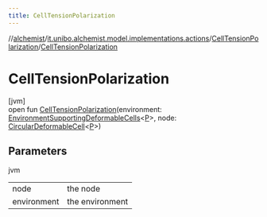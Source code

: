 ```yaml
---
title: CellTensionPolarization
---
```

//[alchemist](../../../index.html)/[it.unibo.alchemist.model.implementations.actions](../index.html)/[CellTensionPolarization](index.html)/[CellTensionPolarization](-cell-tension-polarization.html)



# CellTensionPolarization



[jvm]\
open fun [CellTensionPolarization](-cell-tension-polarization.html)(environment: [EnvironmentSupportingDeformableCells](../../it.unibo.alchemist.model.interfaces/-environment-supporting-deformable-cells/index.html)<[P](../../it.unibo.alchemist.model/-biochemistry-incarnation/index.html)>, node: [CircularDeformableCell](../../it.unibo.alchemist.model.interfaces/-circular-deformable-cell/index.html)<[P](../../it.unibo.alchemist.model/-biochemistry-incarnation/index.html)>)



## Parameters


jvm

| | |
|---|---|
| node | the node |
| environment | the environment |




